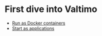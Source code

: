# First dive into Valtimo

* [Run as Docker containers](run-as-docker-containers/run-as-docker-containers.md)
* [Start as applications](start-as-applications/start-as-applications.md)
